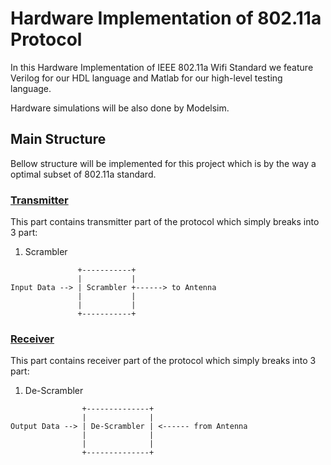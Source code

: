 # Hardware Implementation of 802.11a Protocol
In this Hardware Implementation of IEEE 802.11a Wifi Standard we feature Verilog for our HDL language and Matlab for our high-level testing language.

Hardware simulations will be also done by Modelsim.


## Main Structure
Bellow structure will be implemented for this project which is by the way a optimal subset of 802.11a standard.


### [Transmitter](https://github.com/sadrasabouri/802.11a/tree/master/Hardware/Transmitter)
This part contains transmitter part of the protocol which simply breaks into 3 part:

1. Scrambler

```
               +-----------+
               |           |
Input Data --> | Scrambler +------> to Antenna
               |           |
               |           |
               +-----------+
```

### [Receiver](https://github.com/sadrasabouri/802.11a/tree/master/Hardware/Receiver)
This part contains receiver part of the protocol which simply breaks into 3 part:

1. De-Scrambler

```
                +--------------+ 
                |              |
Output Data --> | De-Scrambler | <------ from Antenna
                |              |
                |              |
                +--------------+
```
